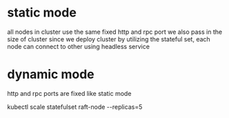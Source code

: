 # static mode
all nodes in cluster use the same fixed http and rpc port
we also pass in the size of cluster
since we deploy cluster by utilizing the stateful set, each node can connect to other using headless service


# dynamic mode
http and rpc ports are fixed like static mode


kubectl scale statefulset raft-node --replicas=5

